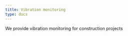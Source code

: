 ```yaml
---
title: Vibration monitoring
type: docs
---
```


We provide vibration monitoring for construction projects

